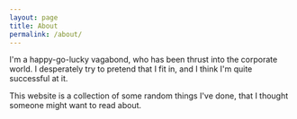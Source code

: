 ```yaml
---
layout: page
title: About
permalink: /about/
---
```


I'm a happy-go-lucky vagabond, who has been thrust into the corporate world. I desperately try to pretend that I fit in, and I think I'm quite successful at it.

This website is a collection of some random things I've done, that I thought someone might want to read about.
